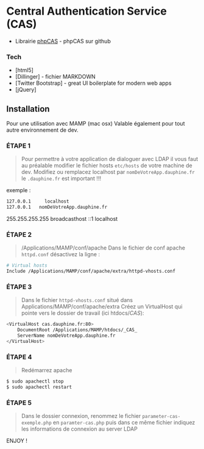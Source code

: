 

# Central Authentication Service (CAS)


* Librairie [phpCAS](https://github.com/apereo/phpCAS) - phpCAS sur github

### Tech

* [html5]
* [Dillinger] - fichier MARKDOWN
* [Twitter Bootstrap] - great UI boilerplate for modern web apps
* [jQuery]



## Installation

Pour une utilisation avec MAMP (mac osx)
Valable également pour tout autre environnement de dev.

### ÉTAPE 1

>Pour permettre à votre application de dialoguer avec LDAP il vous faut au préalable
>modifier le fichier hosts `etc/hosts` de votre machine de dev.
>Modifiez ou remplacez localhost par `nomDeVotreApp.dauphine.fr` le `.dauphine.fr` est important !!!


exemple :

```sh
127.0.0.1	  localhost
127.0.0.1 	nomDeVotreApp.dauphine.fr
```

255.255.255.255	broadcasthost
::1             localhost

### ÉTAPE 2

>/Applications/MAMP/conf/apache
>Dans le fichier de conf apache `httpd.conf` désactivez la ligne :

```sh
# Virtual hosts
Include /Applications/MAMP/conf/apache/extra/httpd-vhosts.conf
```
### ÉTAPE 3

>Dans le fichier `httpd-vhosts.conf` situé dans
>Applications/MAMP/conf/apache/extra
>Créez un VirtualHost qui pointe vers le dossier de travail (ici htdocs/_CAS_):

```sh
<VirtualHost cas.dauphine.fr:80>
    DocumentRoot /Applications/MAMP/htdocs/_CAS_
    ServerName nomDeVotreApp.dauphine.fr
</VirtualHost>
```

### ÉTAPE 4

>Redémarrez apache

```sh
$ sudo apachectl stop
$ sudo apachectl restart
```


### ÉTAPE 5

>Dans le dossier connexion, renommez le fichier `parameter-cas-exemple.php` en `paramter-cas.php`
>puis dans ce même fichier indiquez les informations de connexion au server LDAP

ENJOY !
